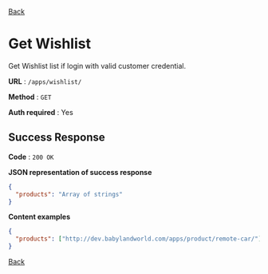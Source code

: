[Back](../README.md)

# Get Wishlist

Get Wishlist list if login with valid customer credential.

**URL** : `/apps/wishlist/`

**Method** : `GET`

**Auth required** : Yes

## Success Response

**Code** : `200 OK`

**JSON representation of success response**

```json
{
  "products": "Array of strings"
}
```

**Content examples**

```json
{
  "products": ["http://dev.babylandworld.com/apps/product/remote-car/"]
}
```

[Back](../README.md)
